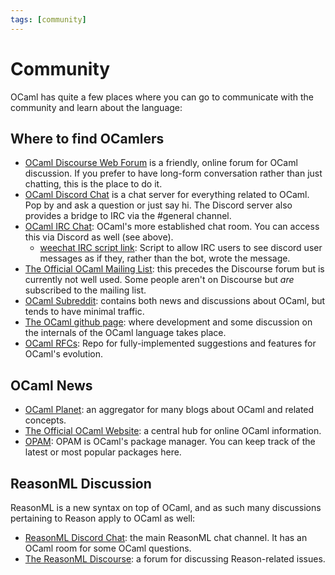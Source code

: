 ```yaml
---
tags: [community]
---
```


# Community

OCaml has quite a few places where you can go to communicate with the community and learn about the language:

## Where to find OCamlers

* [OCaml Discourse Web Forum](https://discuss.ocaml.org/) is a friendly, online forum for OCaml discussion.
If you prefer to have long-form conversation rather than just chatting, this is the place to do it.
* [OCaml Discord Chat](https://tinyurl.com/discord-ocaml) is a chat server for everything related to OCaml.
Pop by and ask a question or just say hi.
The Discord server also provides a bridge to IRC via the #general channel.
* [OCaml IRC Chat](https://riot.im/app/#/room/#ocaml:libera.chat):
OCaml's more established chat room.
You can access this via Discord as well (see above).
  * [weechat IRC script link](https://github.com/Gbury/format_bridge_bot_output#using-this-for-the-ocaml-discord-bot):
  Script to allow IRC users to see discord user messages as if they, rather than the bot, wrote the message.
* [The Official OCaml Mailing List](http://caml.inria.fr/resources/forums.en.html):
this precedes the Discourse forum but is currently not well used.
Some people aren't on Discourse but *are* subscribed to the mailing list.
* [OCaml Subreddit](http://reddit.com/r/ocaml):
contains both news and discussions about OCaml, but tends to have minimal traffic.
* [The OCaml github page](https://github.com/ocaml/ocaml):
where development and some discussion on the internals of the OCaml language takes place.
* [OCaml RFCs](https://github.com/ocaml/rfcs):
Repo for fully-implemented suggestions and features for OCaml's evolution.

## OCaml News

* [OCaml Planet](http://ocaml.org/community/planet/):
an aggregator for many blogs about OCaml and related concepts.
* [The Official OCaml Website](http://ocaml.org/):
a central hub for online OCaml information.
* [OPAM](https://opam.ocaml.org/):
OPAM is OCaml's package manager.
You can keep track of the latest or most popular packages here.

## ReasonML Discussion

ReasonML is a new syntax on top of OCaml, and as such many discussions pertaining to Reason apply to OCaml as well:

* [ReasonML Discord Chat](https://discordapp.com/invite/reasonml):
the main ReasonML chat channel. It has an OCaml room for some OCaml questions.
* [The ReasonML Discourse](https://reasonml.chat/):
a forum for discussing Reason-related issues.
